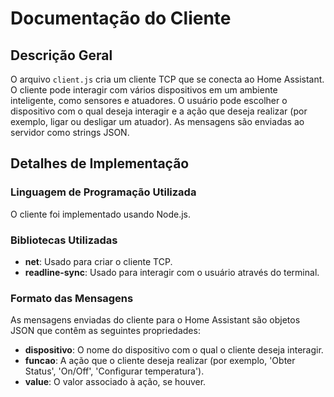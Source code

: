 # Documentação do Cliente

## Descrição Geral
O arquivo `client.js` cria um cliente TCP que se conecta ao Home Assistant. O cliente pode interagir com vários dispositivos em um ambiente inteligente, como sensores e atuadores. O usuário pode escolher o dispositivo com o qual deseja interagir e a ação que deseja realizar (por exemplo, ligar ou desligar um atuador). As mensagens são enviadas ao servidor como strings JSON.

## Detalhes de Implementação

### Linguagem de Programação Utilizada
O cliente foi implementado usando Node.js.

### Bibliotecas Utilizadas
- **net**: Usado para criar o cliente TCP.
- **readline-sync**: Usado para interagir com o usuário através do terminal.

### Formato das Mensagens
As mensagens enviadas do cliente para o Home Assistant são objetos JSON que contêm as seguintes propriedades:
- **dispositivo**: O nome do dispositivo com o qual o cliente deseja interagir.
- **funcao**: A ação que o cliente deseja realizar (por exemplo, 'Obter Status', 'On/Off', 'Configurar temperatura').
- **value**: O valor associado à ação, se houver.